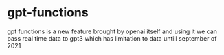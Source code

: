 # gpt-functions
gpt functions is a new feature brought by openai itself and using it we can pass real time data to gpt3 which has limitation to data untill september of 2021
